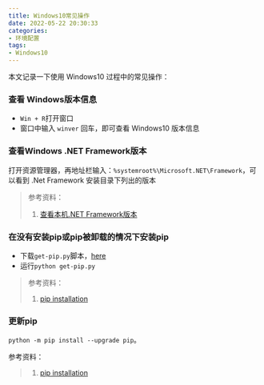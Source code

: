 ```yaml
---
title: Windows10常见操作
date: 2022-05-22 20:30:33
categories:
- 环境配置
tags:
- Windows10
---
```


本文记录一下使用 Windows10 过程中的常见操作：

<!--more-->

### 查看 Windows版本信息

- `Win + R`打开窗口
- 窗口中输入 `winver` 回车，即可查看 Windows10 版本信息

### 查看Windows .NET Framework版本

打开资源管理器，再地址栏输入：`%systemroot%\Microsoft.NET\Framework`，可以看到 .Net Framework 安装目录下列出的版本

> 参考资料：
>
> 1. [查看本机.NET Framework版本](https://blog.csdn.net/zyw_anquan/article/details/9873047)

### 在没有安装pip或pip被卸载的情况下安装pip

- 下载`get-pip.py`脚本，[here](https://bootstrap.pypa.io/get-pip.py)
- 运行`python get-pip.py`

>  参考资料：
>
> 1. [pip installation](https://pip.pypa.io/en/stable/installation/)

### 更新pip

`python -m pip install --upgrade pip`。

参考资料：

> 1. [pip installation](https://pip.pypa.io/en/stable/installation/)